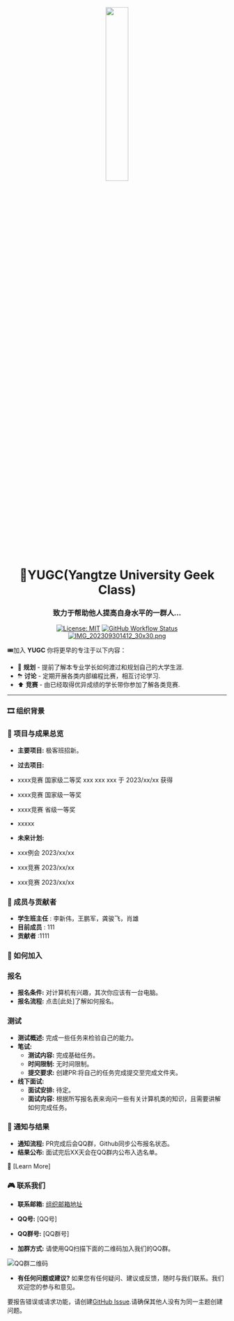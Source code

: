 <div align="center">
  <a href="https://sm.ms/image/9IckzbgSy4PwmQU" target="_blank"><img src="https://s2.loli.net/2023/09/30/9IckzbgSy4PwmQU.jpg" width="32%" height="32%"></a>
  <h1>🌟YUGC(Yangtze University Geek Class)</h1>
  <h3>致力于帮助他人提高自身水平的一群人...</h3>

  [![License: MIT](https://img.shields.io/badge/License-MIT-yellow.svg)](https://opensource.org/licenses/MIT)
  [![GitHub Workflow Status](https://img.shields.io/github/actions/workflow/status/kugge/Kaiiju/build.yml?style=for-the-badge)](https://github.com/kugge/Kaiiju/actions)
  [![IMG_202309301412_30x30.png](https://s2.loli.net/2023/09/30/VRJjfSBH6Wh4lmu.png)](http://qm.qq.com/cgi-bin/qm/qr?_wv=1027&k=Mp0d3LZKUpwlHSXY3UnCrmjXcrC-gQzJ&authKey=nSVy9R9HjSaXnGBl9y%2BOzPB5Ch7T7wwvuBgOwZngjcbaUxXdL9oVpfYrELcvn8ZW&noverify=0&group_code=643279860)
  
</div>

🎟加入 **YUGC** 你将更早的专注于以下内容：

- 📅 **规划** - 提前了解本专业学长如何渡过和规划自己的大学生涯.
- ⛈ **讨论** - 定期开展各类内部编程比赛，相互讨论学习.
- ⬆ **竞赛** - 由已经取得优异成绩的学长带你参加了解各类竞赛.

---


### 🎞 组织背景



### 🥇  项目与成果总览
- **主要项目:** 极客班招新。
  
- **过去项目:** 
- xxxx竞赛 国家级二等奖 xxx xxx xxx  于 2023/xx/xx 获得
- xxxx竞赛 国家级一等奖
- xxxx竞赛 省级一等奖
- xxxxx
- **未来计划:**
- xxx例会 2023/xx/xx 
- xxx竞赛 2023/xx/xx
- xxx竞赛 2023/xx/xx



### 👨 成员与贡献者

- **学生班主任** : 李新伟，王鹏军，龚骏飞，肖雄
- **目前成员** : 111
- **贡献者** :1111



### 🎯 如何加入

###  报名
- **报名条件:** 对计算机有兴趣，其次你应该有一台电脑。
- **报名流程:** 点击[此处]了解如何报名。

###  测试
- **测试概述:** 完成一些任务来检验自己的能力。
- **笔试:**
    - **测试内容:** 完成基础任务。
    - **时间限制:** 无时间限制。
    - **提交要求:** 创建PR:将自己的任务完成提交至完成文件夹。
- **线下面试:**
    - **面试安排:** 待定。
    - **面试内容:** 根据所写报名表来询问一些有关计算机类的知识，且需要讲解如何完成任务。

### 📢 通知与结果
- **通知流程:** PR完成后会QQ群，Github同步公布报名状态。
- **结果公布:** 面试完后XX天会在QQ群内公布入选名单。


📘 [Learn More]

### 🎮 联系我们

- **联系邮箱:** [组织邮箱地址](mailto:youremail@example.com)

- **QQ号:** [QQ号]

- **QQ群号:** [QQ群号]
- **加群方式:** 请使用QQ扫描下面的二维码加入我们的QQ群。

![QQ群二维码](链接到QQ群的二维码图片)

- **有任何问题或建议?** 如果您有任何疑问、建议或反馈，随时与我们联系。我们欢迎您的参与和意见。

要报告错误或请求功能，请创建[GitHub Issue](https://github.com/Significant-Gravitas/AutoGPT/issues/new/choose).请确保其他人没有为同一主题创建问题。